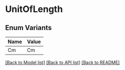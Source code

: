 # UnitOfLength

## Enum Variants

| Name | Value |
|---- | -----|
| Cm | Cm |


[[Back to Model list]](../README.md#documentation-for-models) [[Back to API list]](../README.md#documentation-for-api-endpoints) [[Back to README]](../README.md)


